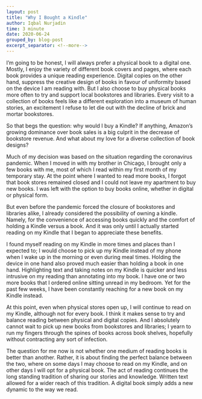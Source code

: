 ```yaml
---
layout: post
title: "Why I Bought a Kindle"
author: Iqbal Nurjadin
time: 3 minute
date: 2020-06-24
grouped_by: blog-post
excerpt_separator: <!--more-->
---
```


I’m going to be honest, I will always prefer a physical book to a digital one. Mostly, I enjoy the variety of different book covers and pages, where each book provides a unique reading experience. Digital copies on the other hand, suppress the creative design of books in favour of uniformity based on the device I am reading with.<!--more--> But I also choose to buy physical books more often to try and support local bookstores and libraries. Every visit to a collection of books feels like a different exploration into a museum of human stories, an excitement I refuse to let die out with the decline of brick and mortar bookstores.

So that begs the question: why would I buy a Kindle? If anything, Amazon’s growing dominance over book sales is a big culprit in the decrease of bookstore revenue. And what about my love for a diverse collection of book designs?

Much of my decision was based on the situation regarding the coronavirus pandemic. When I moved in with my brother in Chicago, I brought only a few books with me, most of which I read within my first month of my temporary stay. At the point where I wanted to read more books, I forgot that book stores remained closed and I could not leave my apartment to buy new books. I was left with the option to buy books online, whether in digital or physical form.

But even before the pandemic forced the closure of bookstores and libraries alike, I already considered the possibility of owning a kindle. Namely, for the convenience of accessing books quickly and the comfort of holding a Kindle versus a book. And it was only until I actually started reading on my Kindle that I began to appreciate these benefits.

I found myself reading on my Kindle in more times and places than I expected to; I would choose to pick up my Kindle instead of my phone when I wake up in the morning or even during meal times. Holding the device in one hand also proved much easier than holding a book in one hand. Highlighting text and taking notes on my Kindle is quicker and less intrusive on my reading than annotating into my book. I have one or two more books that I ordered online sitting unread in my bedroom. Yet for the past few weeks, I have been constantly reaching for a new book on my Kindle instead.

At this point, even when physical stores open up, I will continue to read on my Kindle, although not for every book. I think it makes sense to try and balance reading between physical and digital copies. And I absolutely cannot wait to pick up new books from bookstores and libraries; I yearn to run my fingers through the spines of books across book shelves, hopefully without contracting any sort of infection.

The question for me now is not whether one medium of reading books is better than another. Rather, it is about finding the perfect balance between the two, where on some days I may choose to read on my Kindle, and on other days I will opt for a physical book. The act of reading continues the long standing tradition of sharing our stories and knowledge. Written text allowed for a wider reach of this tradition. A digital book simply adds a new dynamic to the way we read.
